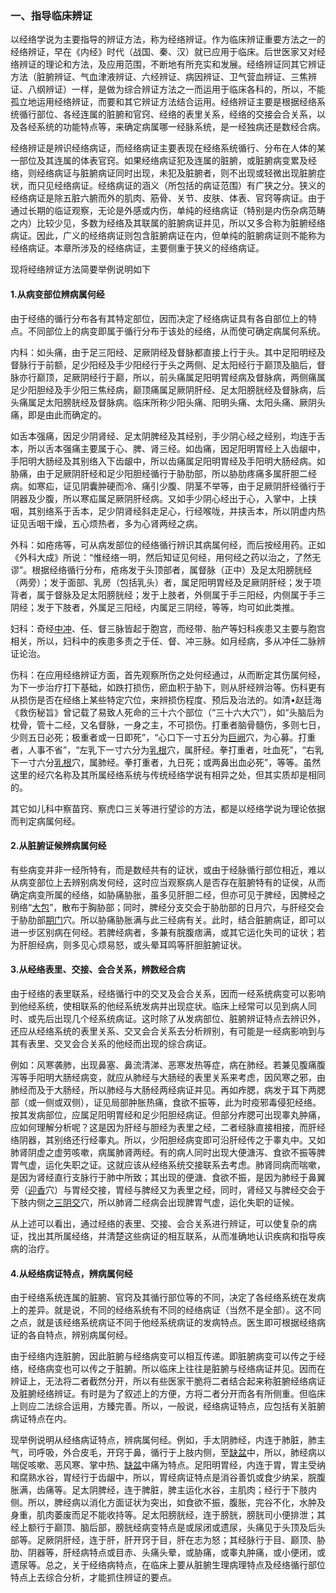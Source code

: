 ### 一、指导临床辨证

以经络学说为主要指导的辨证方法，称为经络辨证。作为临床辨证重要方法之一的经络辨证，早在《内经》时代（战国、秦、汉）就已应用于临床。后世医家又对经络辨证的理论和方法，及应用范围，不断地有所充实和发展。经络辨证同其它辨证方法（脏腑辨证、气血津液辨证、六经辨证、病因辨证、卫气营血辨证、三焦辨证、八纲辨证）一样，是做为综合辨证方法之一而运用于临床各科的，所以，不能孤立地运用经络辨证，而要和其它辨证方法结合运用。经络辨证主要是根据经络系统循行部位、各经连属的脏腑和官窍、经络的表里关系，经络的交接会合关系，以及各经系统的功能特点等，来确定病属哪一经脉系统，是一经独病还是数经合病。

经络辨证是辨识经络病证，而经络病证主要表现在经络系统循行、分布在人体的某一部位及其连属的体表官窍。如果经络病证犯及连属的脏腑，或脏腑病变累及经络，则经络病证与脏腑病证同时出现，未犯及脏腑者，则不出现或轻微出现脏腑症状，而只见经络病证。经络病证的涵义（所包括的病证范围）有广狭之分。狭义的经络病证是除五脏六腑而外的肌肉、筋骨、关节、皮肤、体表、官窍等病证。由于通过长期的临证观察，无论是外感或内伤，单纯的经络病证（特别是内伤杂病范畴之内）比较少见，多数为经络及其联属的脏腑病证并见，所以又多合称为脏腑经络病证。因此，广义的经络病证则包含脏腑病证在内，但单纯的脏腑病证则不能称为经络病证。本章所涉及的经络病证，主要侧重于狭义的经络病证。

现将经络辨证方法简要举例说明如下

#### 1.从病变部位辨病属何经

由于经络的循行分布各有其特定部位，因而决定了经络病证具有各自部位上的特点。不同部位上的病变即属于循行分布于该处的经络，从而使可确定病属何系统。

内科：如头痛，由于足三阳经、足厥阴经及督脉都直接上行于头。其中足阳明经及督脉行于前额，足少阳经及手少阳经行于头之两侧、足太阳经行于巅顶及脑后，督脉亦行巅顶，足厥阴经行于巅，所以，前头痛属足阳明胃经病及督脉病，两侧痛属足少阳胆经及手少阳三焦经病，巅顶痛属足厥阴肝经、足太阳膀胱经及督脉病，后头痛属足太阳膀胱经及督脉病。临床所称少阳头痛、阳明头痛、太阳头痛、厥阴头痛，即是由此而确定的。

如舌本强痛，因足少阴肾经、足太阴脾经及其经别，手少阴心经之经别，均连于舌本，所以舌本强痛主要属于心、脾、肾三经。如齿痛，因足阳明胃经上入齿龈中，手阳明大肠经及其别络入下齿龈中，所以齿痛属足阳明胃经及手阳明大肠经病。如胁痛，由于足厥阴肝经和足少阳胆经循行于胁肋部，所以胁肋疼痛多属肝胆二经病。如寒疝，证见阴囊肿硬而冷、痛引少腹、阴茎不举等，由于足厥阴肝经循行于阴器及少腹，所以寒疝属足厥阴肝经病。又如手少阴心经出于心，入掌中，上挟咽，其别络系于舌本，足少阴肾经斜走足心，行经喉咙，并挟舌本，所以阴虚内热证见舌咽干燥，五心烦热者，多为心肾两经之病。

外科：如疮疡等，可从病发部位的经络循行辨识其病属何经，而后按经用药。正如《外科大成》所说：“惟经络一明，然后知证见何经，用何经之药以治之，了然无谬”。根据经络循行分布，疮疡发于头顶部者，属督脉（正中）及足太阳膀胱经（两旁）；发于面部、乳房（包括乳头）者，属足阳明胃经及足厥阴肝经；发于项背者，属于督脉及足太阳膀胱经；发于上肢者，外侧属于手三阳经，内侧属于手三阴经；发于下肢者，外属足三阳经，内属足三阴经，等等，均可如此类推。

妇科：奇经[中冲](https://www.gmzyjc.com/read/zjs/zjs3.1.9-12-0.0.1.3.9.md)、任、督三脉皆起于胞宫，而经带、胎产等妇科疾患又主要与胞宫相关，所以，妇科中的疾患多责之于任、督、冲三脉。如月经病，多从冲任二脉辨证论治。

伤科：在应用经络辨证方面，首先观察所伤之处何经通过，从而断定其伤属何经，为下一步治疗打下基础，如跌打损伤，瘀血积于胁下，则从肝经辨治等。伤科更有从损伤是否在经络上某些特定穴位，来辨损伤程度、预后及治法的。如清•赵廷海《救伤秘旨》曾记载了易致人死命的三十六个部位（“三十六大穴”），如“头脑后为枕骨，管十二经，又名督脉，一身之主，不可损伤。打重者脑骨髓伤，多则七日，少则五日必死；极重者或一日即死”，“心口下一寸五分为[巨阙](https://www.gmzyjc.com/read/zjs/zjs3.2.1-0.1.1.3.13.md)穴，为心募。打重者，人事不省”，“左乳下一寸六分为[乳根](https://www.gmzyjc.com/read/zjs/zjs3.1.1-3-0.1.3.3.18.md)穴，属肝经。拳打重者，吐血死”，“右乳下一寸六分[乳根](https://www.gmzyjc.com/read/zjs/zjs3.1.1-3-0.1.3.3.18.md)穴，属肺经。拳打重者，九日死；或两鼻出血必死”，等等。虽然这里的经穴名称及其所属经络系统与传统经络学说有相异之处，但其实质却是相同的。

其它如儿科中察苗窍、察虎口三关等进行望诊的方法，都是以经络学说为理论依据而判定病属何经。

#### 2.从脏腑证候辨病属何经

有些病变并非一经所特有，而是数经共有的证状，或由于经脉循行部位相近，难以从病变部位上去辨别病发何经，这时应当观察病人是否存在脏腑特有的证侯，从而确定病变所属的经络，如胁痛胁胀，虽多见肝胆二经，但亦可见于脾经，因脾经之别络“[大包](https://www.gmzyjc.com/read/zjs/zjs3.1.4-6-0.0.1.3.21.md)”，散布于胸胁部；同时，脾经分支交会于胁肋部的日月穴，与肝经交会于胁肋部[期门](https://www.gmzyjc.com/read/zjs/zjs3.1.9-12-0.0.4.3.14.md)穴。所以胁痛胁胀满与此三经病有关。此时，结合脏腑病证，即可以进一步区别病在何经。若脾经病者，多兼有脘腹痞满，或其它运化失司的证状；若为肝胆经病，则多见心烦易怒，或头晕耳鸣等肝胆脏腑证状。

#### 3.从经络表里、交接、会合关系，辨数经合病

由于经络的表里联系，经络循行中的交叉及会合关系，因而一经系统病变可以影响到他经系统，使相联系的他经系统发病并出现症状。临床上经常可以见到病人同时、或先后出现几个经系统病证。这时除了从发病部位、脏腑辨证特点去辨识外，还应从经络系统的表里关系、交叉会合关系去分析辨别，有可能是一经病影响到与其有表里、交叉会合关系的他经而出现的综合病证。

例如：风寒袭肺，出现鼻塞、鼻流清涕、恶寒发热等症，病在肺经。若兼见腹痛腹泻等手阳明大肠经病变，就应从肺经与大肠经的表里关系来考虑，因风寒之邪，由肺经而及于大肠经，所以肺经与大肠经两经病证并见。再如痄腮，病发于耳下两腮部（或一侧或双侧），证见局部肿胀热痛，食欲不振等，此为时疫邪毒侵犯经络。按其发病部位，应属足阳明胃经和足少阳胆经病证。但部分痄腮可出现睾丸肿痛，应如何理解分析呢？这是因为肝经与胆经为表里之经，二者经脉直接相接，而肝经络阴器，其别络还行经睾丸。所以，少阳胆经病变即可沿肝经传之于睾丸中。又如肺肾阴虚之虚劳咳嗽，病属肺肾两经。有的病人同时出现大便溏泻、食欲不振等脾胃气虚，运化失职之证。这就应该从经络系统交接联系去考虑。肺肾同病而喘嗽，是因为肾经直行支脉行于肺中所致；其出现的便溏、食欲不振，是因为肺经于鼻翼旁（[迎香](https://www.gmzyjc.com/read/zjs/zjs3.1.1-3-0.1.2.3.20.md)穴）与胃经交接，胃经与脾经又为表里之经，同时，肾经又与脾经交会于下肢内侧之[三阴交](https://www.gmzyjc.com/read/zjs/zjs3.1.4-6-0.0.1.3.6.md)穴，所以肺肾二经病会出现脾胃气虚，运化失职的证候。

从上述可以看出，通过经络的表里、交接、会合关系进行辨证，可以使复杂的病证，找出其所属经络，并清楚这些病证的相互联系，从而准确地认识疾病和指导疾病的治疗。

#### 4.从经络病证特点，辨病属何经

由于经络系统连属的脏腑、官窍及其循行部位等的不同，决定了各经络系统在发病上的差异。就是说，不同的经络系统有不同的经络病证（当然不是全部）。这不同之点，就是该经络系统病证不同于他经系统病证的发病特点。医生即可根据经络病证的各自特点，辨别病属何经。

由于经络内连脏腑，因此脏腑与经络病变可以相互传递。即脏腑病变可以传之于经络，经络病变也可以传之于脏腑。所以临床上往往是脏腑与经络病证并见。因而在辨证上，无法将二者截然分开，所以有些医家干脆将二者结合起来称脏腑经络病证及脏腑经络辨证。有时是为了叙述上的方便，方将二者分开而各有所侧重。但临床上则应二法综合运用，方臻完善。所以，一般说，经络病证特点，应包括有关脏腑病证特点在内。

现举例说明从经络病证特点，辨病属何经。例如，手太阴肺经，内连于肺脏，肺主气，司呼吸，外合皮毛，开窍于鼻，循行于上肢内侧，至[缺盆](https://www.gmzyjc.com/read/zjs/zjs3.1.1-3-0.1.3.3.12.md)中，所以，肺经病以喘促咳嗽、恶风寒、掌中热、[缺盆](https://www.gmzyjc.com/read/zjs/zjs3.1.1-3-0.1.3.3.12.md)中痛为特点。足阳明胃经，内连于胃，胃主受纳和腐熟水谷，胃经行于齿龈中，所以，胃经病证特点是消谷善饥或食少纳呆，脘腹胀满，齿痛等。足太阴脾经，连于脾脏，脾主运化水谷，主肌肉；经行于下肢内侧。所以，脾经病以消化方面证状为突出，如食欲不振，腹胀，完谷不化，水肿及身重，肌肉萎废而足不能收持等。足太阳膀胱经，连于膀胱，膀胱司小便排泄；其经上额行于巅顶、脑后部，膀胱经病变特点是或尿闭或遗尿，头痛见于头顶及后头部等。足厥阴肝经，连于肝，肝开窍于目，肝在志为怒；其经脉行于目、巅顶、胁肋、阴器等，肝经病特点或目赤、头痛头晕，或胁痛，或睾丸肿痛，或小便闭，或遗尿等。总之，关于经络病特点，在临床上要从脏腑生理病理特点及经络循行部位特点上去综合分析，才能抓住辨证的要点。
